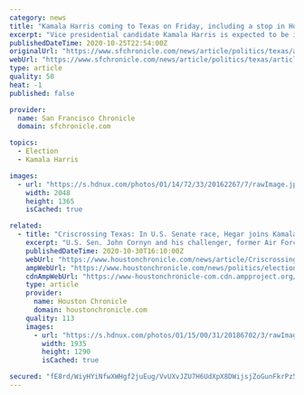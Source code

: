 ```yaml
---
category: news
title: "Kamala Harris coming to Texas on Friday, including a stop in Houston, sources say"
excerpt: "Vice presidential candidate Kamala Harris is expected to be in Texas on Friday to campaign on the final day of early voting. Democratic sources say they expect Houston will be one of her stops"
publishedDateTime: 2020-10-25T22:54:00Z
originalUrl: "https://www.sfchronicle.com/news/article/politics/texas/article/Kamala-Harris-coming-to-Houston-on-Friday-15673946.php"
webUrl: "https://www.sfchronicle.com/news/article/politics/texas/article/Kamala-Harris-coming-to-Houston-on-Friday-15673946.php"
type: article
quality: 50
heat: -1
published: false

provider:
  name: San Francisco Chronicle
  domain: sfchronicle.com

topics:
  - Election
  - Kamala Harris

images:
  - url: "https://s.hdnux.com/photos/01/14/72/33/20162267/7/rawImage.jpg"
    width: 2048
    height: 1365
    isCached: true

related:
  - title: "Criscrossing Texas: In U.S. Senate race, Hegar joins Kamala Harris, Cornyn rolls with Ted Cruz"
    excerpt: "U.S. Sen. John Cornyn and his challenger, former Air Force pilot MJ Hegar, are getting some big-name boosts in the final stretch of their Senate race"
    publishedDateTime: 2020-10-30T16:10:00Z
    webUrl: "https://www.houstonchronicle.com/news/article/Criscrossing-Texas-In-U-S-Senate-race-Hegar-15688509.php"
    ampWebUrl: "https://www.houstonchronicle.com/news/politics/election2020_clone_21329_20201005184437/amp/Criscrossing-Texas-In-U-S-Senate-race-Hegar-15688509.php"
    cdnAmpWebUrl: "https://www-houstonchronicle-com.cdn.ampproject.org/c/s/www.houstonchronicle.com/news/politics/election2020_clone_21329_20201005184437/amp/Criscrossing-Texas-In-U-S-Senate-race-Hegar-15688509.php"
    type: article
    provider:
      name: Houston Chronicle
      domain: houstonchronicle.com
    quality: 113
    images:
      - url: "https://s.hdnux.com/photos/01/15/00/31/20186702/3/rawImage.jpg"
        width: 1935
        height: 1290
        isCached: true

secured: "fE8rd/WiyHYiNfwXWHgf2juEug/VvUXvJZU7H6UdXpX8DWijsjZoGunFkrPz5Vs+0Bg7oE3EyxIicuT6n2bozBMLqbl7I+XMofnbV/ygxZLfaWphf99rTnzxL/7Ux3TTlmlTd/PntDGOgBS8u3UJnEd3Lswp0nHRcd16dieT6nB7wMrmioR9bgj+vRIdVhIxHGXPq4PtfIYHwlkG2XsG0X2lN1UcOcn6Jq7mQKQLl472rUnxYWtH9o4fR/FojDJSTgLQqwcAoF1IiFplJx04MxJaUspHOSMPEUkSS6zlgWMUnNQCMxWVENqas5gtja59+0GsNQtxqFzIQH1JaOA7KBfTYxYAciv3Nj5Gy2HnaIk=;invKPmC9Bhxfl7mGPj1JIw=="
---
```


